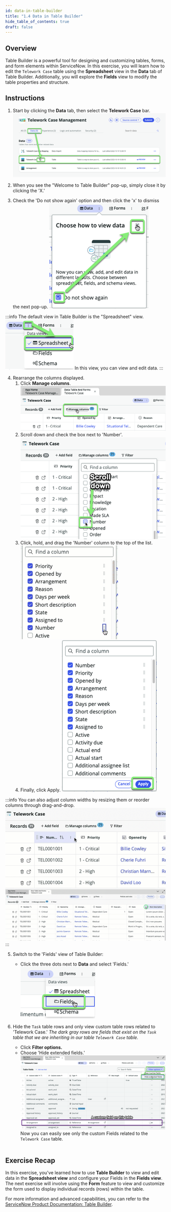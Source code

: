 ```yaml
---
id: data-in-table-builder
title: "1.4 Data in Table Builder"
hide_table_of_contents: true
draft: false
---
```


## Overview 

Table Builder is a powerful tool for designing and customizing tables, forms, and form elements within ServiceNow. In this exercise, you will learn how to edit the `Telework Case` table using the **Spreadsheet** view in the **Data** tab of Table Builder. Additionally, you will explore the **Fields** view to modify the table properties and structure.

## Instructions

1. Start by clicking the **Data** tab, then select the **Telework Case** bar.
   ![Data Tab](../images/2023-10-19-12-47-36.png)


2. When you see the "Welcome to Table Builder" pop-up, simply close it by clicking the 'X.'


3. Check the 'Do not show again' option and then click the 'x' to dismiss the next pop-up.
   ![Do Not Show Again](../images/2023-10-19-12-59-42.png)

:::info
The default view in Table Builder is the "Spreadsheet" view. 
![Spreadsheet view](../images/2023-10-19-13-04-46.png)
In this view, you can view and edit data.
:::

4. Rearrange the columns displayed. 
   1. Click **Manage columns**.
   ![](../images/2023-10-19-13-06-31.png)
   2. Scroll down and check the box next to 'Number'.
   ![](../images/2023-10-19-13-11-49.png)
   3. Click, hold, and drag the 'Number' column to the top of the list.
   ![](../images/2023-10-19_13-12-40.gif)
   4. Finally, click <span className="button-purple">Apply</span>.
   ![](../images/2023-10-19-13-16-00.png)

:::info
You can also adjust column widths by resizing them or reorder columns through drag-and-drop.
![](../images/2023-10-19_13-17-56.gif)
![](../images/2023-10-19_13-25-00.gif)
:::


5. Switch to the 'Fields' view of Table Builder:
   - Click the three dots next to **Data** and select 'Fields.'
   ![Switch to Fields](../images/2023-10-19-13-35-35.png)


6. Hide the `Task` table rows and only view custom table rows related to 'Telework Case.'
_The dark gray rows are fields that exist on the `Task` table that we are inheriting in our table `Telework Case` table._<br/>
   - Click **Filter options.**
   - Choose 'Hide extended fields.'
   ![Filter Options](../images/2023-10-19-13-37-33.png)
   Now you can easily see only the custom Fields related to the `Telework Case` table.<br/><br/>


## Exercise Recap

In this exercise, you've learned how to use **Table Builder** to view and edit data in the **Spreadsheet view** and configure your Fields in the **Fields view**. The next exercise will involve using the **Form** feature to view and customize the form used to display individual records (rows) within the table.

For more information and advanced capabilities, you can refer to the [ServiceNow Product Documentation: Table Builder](https://docs.servicenow.com/csh?topicname=tb-landing-page.html&version=latest).